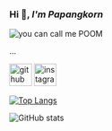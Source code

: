 ### Hi 👋, ***I'm Papangkorn*** 

![you can call me POOM](https://user-images.githubusercontent.com/4733304/69106249-04e1cd80-0a2b-11ea-995c-f55f49291290.png)

...




[<img src='https://cdn.jsdelivr.net/npm/simple-icons@3.0.1/icons/github.svg' alt='github' height='40'>](https://github.com/papangkorn00)  [<img src='https://cdn.jsdelivr.net/npm/simple-icons@3.0.1/icons/instagram.svg' alt='instagram' height='40'>](https://www.instagram.com/papaangkorn/)  

[![Top Langs](https://github-readme-stats.vercel.app/api/top-langs/?username=papangkorn00)](https://github.com/anuraghazra/github-readme-stats)

![GitHub stats](https://github-readme-stats.vercel.app/api?username=papangkorn00&show_icons=true)  

